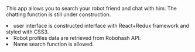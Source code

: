 This app allows you to search your robot friend and chat with him. The chatting function is still under construction.
<li>user interface is constructed interface with React+Redux framework and styled with CSS3.</li>
<li>Robot profiles data are retrieved from Robohash API.</li>
<li>Name search function is allowed.</li>
